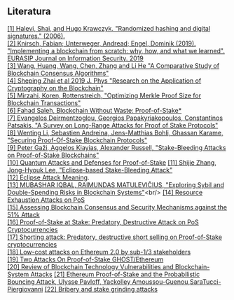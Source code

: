 ## Literatura

[[1] Halevi, Shai, and Hugo Krawczyk. "Randomized hashing and digital signatures." (2006).](https://citeseerx.ist.psu.edu/document?repid=rep1&type=pdf&doi=b46f9e87038b96769f47d819e204e6db1190e00b)<br/>
[[2] Knirsch, Fabian; Unterweger, Andread; Engel, Dominik (2019). "Implementing a blockchain from scratch: why, how, and what we learned". EURASIP Journal on Information Security. 2019](https://jis-eurasipjournals.springeropen.com/articles/10.1186/s13635-019-0085-3)<br/>
[[3] Wang, Huang, Wang, Chen, Zhang and Li He "A Comparative Study of Blockchain Consensus Algorithms"](https://iopscience.iop.org/article/10.1088/1742-6596/1437/1/012007/pdf)<br/>
[[4] Sheping Zhai et al 2019 J. Phys "Research on the Application of Cryptography on the Blockchain"](https://sci-hub.se/https://iopscience.iop.org/article/10.1088/1742-6596/1168/3/032077/meta)<br/>
[[5] Mirzahi, Koren, Rottenstreich, "Optimizing Merkle Proof Size for Blockchain Transactions"](https://sci-hub.se/https://ieeexplore.ieee.org/abstract/document/9352820?fbclid=IwAR1M8aM4yvF5eks_PrMsQnruIq36Bmi5vzgGT_n-IhfdCYmsRGsd77PXIdc)<br/>
[[6] Fahad Saleh, Blockchain Without Waste: Proof-of-Stake\*](https://www.researchgate.net/profile/Fahad-Saleh/publication/325891130_Blockchain_Without_Waste_Proof-of-Stake/links/60998115a6fdccaebd208b08/Blockchain-Without-Waste-Proof-of-Stake.pdf)<br/>
[[7] Evangelos Deirmentzoglou, Georgios Papakyriakopoulos, Constantinos Patsakis, "A Survey on Long-Range Attacks for Proof of Stake Protocols"](https://sci-hub.se/10.1109/access.2019.2901858)<br/>
[[8] Wenting Li, Sebastien Andreina, Jens-Matthias Bohli, Ghassan Karame, "Securing Proof-Of-Stake Blockchain Protocols"](https://www.researchgate.net/publication/319647471_Securing_Proof-of-Stake_Blockchain_Protocols)<br/>
[[9] Peter Gaži, Aggelos Kiayias, Alexander Russell, "Stake-Bleeding Attacks on Proof-of-Stake Blockchains"](https://sci-hub.se/10.1109/cvcbt.2018.00015)<br/>
[[10] Quantum Attacks and Defenses for Proof-of-Stake](https://ieeexplore.ieee.org/abstract/document/9068181)
[[11] Shijie Zhang, Jong-Hyouk Lee, "Eclipse-based Stake-Bleeding Attack"](https://dl.acm.org/doi/abs/10.1145/3327960.3332391)<br/>
[[12] Eclipse Attack Meaning](https://www.ledger.com/academy/glossary/eclipse-attack).<br/>
[[13] MUBASHAR IQBAL, RAIMUNDAS MATULEVIČIUS, "Exploring Sybil and Double-Spending
Risks in Blockchain Systems"]("https://ieeexplore.ieee.org/stamp/stamp.jsp?tp=&arnumber=9435780")<br/>
[[14] Resource Exhaustion Attacks on PoS](https://fc19.ifca.ai/preproceedings/180-preproceedings.pdf)<br/>
[[15] Assessing Blockchain Consensus and Security Mechanisms against the 51% Attack](https://www.mdpi.com/2076-3417/9/9/1788)<br/>
[[16] Proof-of-Stake at Stake: Predatory, Destructive Attack on PoS Cryptocurrencies](https://sci-hub.se/https://dl.acm.org/doi/abs/10.1145/3410699.3413791)<br/>
[[17] Shorting attack: Predatory, destructive short selling on Proof-of-Stake cryptocurrencies](https://sci-hub.se/10.1002/cpe.6585)<br/>
[[18] Low-cost attacks on Ethereum 2.0 by sub-1/3 stakeholders](https://arxiv.org/pdf/2203.01315.pdf)<br/>
[[19] Two Attacks On Proof-of-Stake GHOST/Ethereum](https://arxiv.org/pdf/2203.01315.pdf)<br/>
[[20] Review of Blockchain Technology Vulnerabilities and Blockchain-System Attacks](https://sci-hub.se/10.1109/fareastcon.2019.8934243)
[[21] Ethereum Proof-of-Stake and the Probabilistic Bouncing Attack, Ulysse Pavloff, Yackolley Amoussou-Guenou,SaraTucci-Piergiovanni](https://arxiv.org/pdf/2210.16070.pdf)
[[22] Bribery and stake grinding attacks](https://web.stanford.edu/class/archive/ee/ee374/ee374.1206/downloads/l18_notes.pdf)
